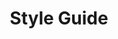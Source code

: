 ---
published: true
layout: homepage
lang: en
title: "Style Guide"
"meta-title": "Healthcare.gov's Style Guide"
"meta-description": "Healthcare.gov's Style Guide"
---